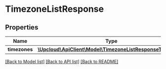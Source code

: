 # TimezoneListResponse

## Properties
Name | Type | Description | Notes
------------ | ------------- | ------------- | -------------
**timezones** | [**\Upcloud\ApiClient\Model\TimezoneListResponseTimezones**](TimezoneListResponseTimezones.md) |  | [optional] 

[[Back to Model list]](../README.md#documentation-for-models) [[Back to API list]](../README.md#documentation-for-api-endpoints) [[Back to README]](../README.md)


